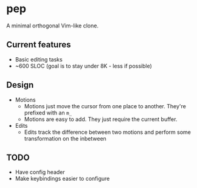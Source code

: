 # pep
A minimal orthogonal Vim-like clone.

## Current features
* Basic editing tasks
* ~600 SLOC (goal is to stay under 8K - less if possible)

## Design
* Motions
    * Motions just move the cursor from one place to another. They're prefixed with an `m_`
    * Motions are easy to add. They just require the current buffer.
* Edits
    * Edits track the difference between two motions and perform some transformation on the inbetween

## TODO
* Have config header
* Make keybindings easier to configure
